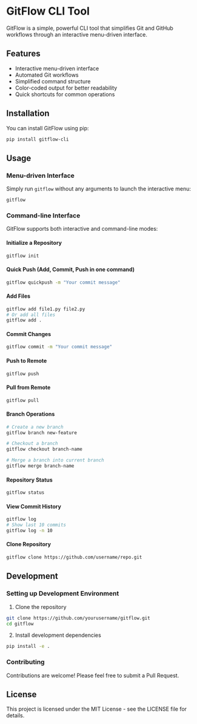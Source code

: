 # GitFlow CLI Tool

GitFlow is a simple, powerful CLI tool that simplifies Git and GitHub workflows through an interactive menu-driven interface.

## Features

- Interactive menu-driven interface
- Automated Git workflows
- Simplified command structure
- Color-coded output for better readability
- Quick shortcuts for common operations

## Installation

You can install GitFlow using pip:

```bash
pip install gitflow-cli
```

## Usage

### Menu-driven Interface

Simply run `gitflow` without any arguments to launch the interactive menu:

```bash
gitflow
```

### Command-line Interface

GitFlow supports both interactive and command-line modes:

#### Initialize a Repository
```bash
gitflow init
```

#### Quick Push (Add, Commit, Push in one command)
```bash
gitflow quickpush -m "Your commit message"
```

#### Add Files
```bash
gitflow add file1.py file2.py
# Or add all files
gitflow add .
```

#### Commit Changes
```bash
gitflow commit -m "Your commit message"
```

#### Push to Remote
```bash
gitflow push
```

#### Pull from Remote
```bash
gitflow pull
```

#### Branch Operations
```bash
# Create a new branch
gitflow branch new-feature

# Checkout a branch
gitflow checkout branch-name

# Merge a branch into current branch
gitflow merge branch-name
```

#### Repository Status
```bash
gitflow status
```

#### View Commit History
```bash
gitflow log
# Show last 10 commits
gitflow log -n 10
```

#### Clone Repository
```bash
gitflow clone https://github.com/username/repo.git
```

## Development

### Setting up Development Environment

1. Clone the repository
```bash
git clone https://github.com/yourusername/gitflow.git
cd gitflow
```

2. Install development dependencies
```bash
pip install -e .
```

### Contributing

Contributions are welcome! Please feel free to submit a Pull Request.

## License

This project is licensed under the MIT License - see the LICENSE file for details.
